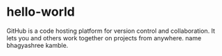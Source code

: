 # hello-world
GitHub is a code hosting platform for version control and collaboration. It lets you and others work together on projects from anywhere.
name bhagyashree kamble.
